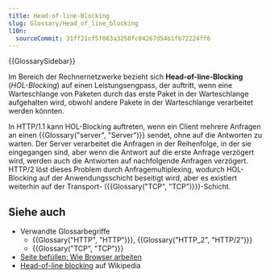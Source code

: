 ```yaml
---
title: Head-of-line-Blocking
slug: Glossary/Head_of_line_blocking
l10n:
  sourceCommit: 31ff21cf5f083a3258fc04267d54b1fb72224ff6
---
```


{{GlossarySidebar}}

Im Bereich der Rechnernetzwerke bezieht sich **Head-of-line-Blocking** (_HOL-Blocking_) auf einen Leistungsengpass, der auftritt, wenn eine Warteschlange von Paketen durch das erste Paket in der Warteschlange aufgehalten wird, obwohl andere Pakete in der Warteschlange verarbeitet werden könnten.

In HTTP/1.1 kann HOL-Blocking auftreten, wenn ein Client mehrere Anfragen an einen {{Glossary("server", "Server")}} sendet, ohne auf die Antworten zu warten. Der Server verarbeitet die Anfragen in der Reihenfolge, in der sie eingegangen sind, aber wenn die Antwort auf die erste Anfrage verzögert wird, werden auch die Antworten auf nachfolgende Anfragen verzögert. HTTP/2 löst dieses Problem durch Anfragemultiplexing, wodurch HOL-Blocking auf der Anwendungsschicht beseitigt wird, aber es existiert weiterhin auf der Transport- ({{Glossary("TCP", "TCP")}})-Schicht.

## Siehe auch

- Verwandte Glossarbegriffe
  - {{Glossary("HTTP", "HTTP")}}, {{Glossary("HTTP_2", "HTTP/2")}}
  - {{Glossary("TCP", "TCP")}}
- [Seite befüllen: Wie Browser arbeiten](/de/docs/Web/Performance/Guides/How_browsers_work)
- [Head-of-line blocking](https://en.wikipedia.org/wiki/Head-of-line_blocking) auf Wikipedia
